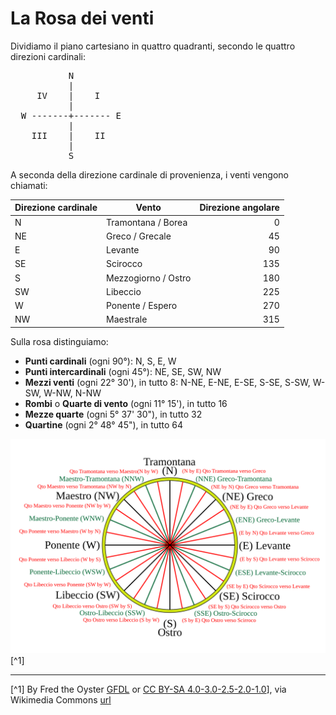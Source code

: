 # La Rosa dei venti

Dividiamo il piano cartesiano in quattro quadranti, secondo le quattro direzioni cardinali:

<pre>
           N
           |
     IV    |    I
           |
  W -------+------- E
           |
    III    |    II
           |
           S
</pre>

A seconda della direzione cardinale di provenienza, i venti vengono chiamati:

| Direzione cardinale | Vento | Direzione angolare |
| ------------------- | ----- | -----------------: |
| N  | Tramontana / Borea  | 0   |
| NE | Greco / Grecale     | 45  |
| E  | Levante             | 90  |
| SE | Scirocco            | 135 |
| S  | Mezzogiorno / Ostro | 180 |
| SW | Libeccio            | 225 |
| W  | Ponente / Espero    | 270 |
| NW | Maestrale           | 315 |

Sulla rosa distinguiamo:

* **Punti cardinali** (ogni 90°): N, S, E, W
* **Punti intercardinali** (ogni 45°): NE, SE, SW, NW
* **Mezzi venti** (ogni 22° 30'), in tutto 8: N-NE, E-NE, E-SE, S-SE, S-SW, W-SW, W-NW, N-NW
* **Rombi** o **Quarte di vento** (ogni 11° 15'), in tutto 16
* **Mezze quarte** (ogni 5° 37' 30"), in tutto 32
* **Quartine** (ogni 2° 48° 45"), in tutto 64

![Rosa dei venti a 32 punte](../images/05-rosa-32-punte.svg) [^1]

---

[^1] By Fred the Oyster [GFDL](http://www.gnu.org/copyleft/fdl.html) or
[CC BY-SA 4.0-3.0-2.5-2.0-1.0](http://creativecommons.org/licenses/by-sa/4.0-3.0-2.5-2.0-1.0)], via Wikimedia Commons
[url](https://commons.wikimedia.org/wiki/File:32-point_compass_(traditional_winds).svg)